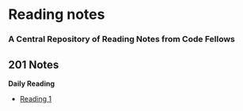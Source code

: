 # Reading notes
### A Central Repository of Reading Notes from Code Fellows


## 201 Notes

__Daily Reading__
 - [Reading 1](https://canvas.instructure.com/courses/2689857/discussion_topics/11056261?module_item_id=44645500)
